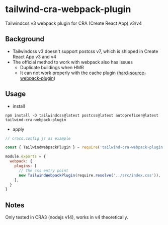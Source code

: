 # tailwind-cra-webpack-plugin
Tailwindcss v3 webpack plugin for CRA (Create React App) v3/v4

## Background
- Tailwindcss v3 doesn't support postcss v7, which is shipped in Create React App v3 and v4
- The official method to work with webpack also has issues
  + Duplicate buildings when HMR
  + It can not work properly with the cache plugin ([hard-source-webpack-plugin](https://www.npmjs.com/package/hard-source-webpack-plugin-fixed-hashbug))

## Usage
- install
```
npm install -D tailwindcss@latest postcss@latest autoprefixer@latest tailwind-cra-webpack-plugin
```

- apply
```javascript
// craco.config.js as example

const { TailwindWebpackPlugin } = require('tailwind-cra-webpack-plugin')

module.exports = {
  webpack: {
    plugins: [
      // The css entry point
      new TailwindWebpackPlugin(require.resolve('../src/index.css')),
    ],
  }
}
```

## Notes
Only tested in CRA3 (nodejs v14), works in v4 theoretically.
